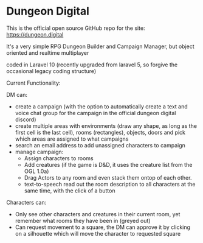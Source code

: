 # Dungeon Digital

This is the official open source GitHub repo for the site: https://dungeon.digital

It's a very simple RPG Dungeon Builder and Campaign Manager, but object oriented and realtime multiplayer

coded in Laravel 10 (recently upgraded from laravel 5, so forgive the occasional legacy coding structure)

Current Functionality:

DM can:
- create a campaign (with the option to automatically create a text and voice chat group for the campaign in the official dungeon digital discord)
- create multiple areas with environments (draw any shape, as long as the first cell is the last cell), rooms (rectangles), objects, doors and pick which areas are assigned to what campaigns
- search an email address to add unassigned characters to campaign
- manage campaign: 
    - Assign characters to rooms
    - Add creatures (if the game is D&D, it uses the creature list from the OGL 1.0a)
    - Drag Actors to any room and even stack them ontop of each other.
    - text-to-speech read out the room description to all characters at the same time, with the click of a button
    
Characters can:
- Only see other characters and creatures in their current room, yet remember what rooms they have been in (greyed out)
- Can request movement to a square, the DM can approve it by clicking on a silhouette which will move the character to requested square
